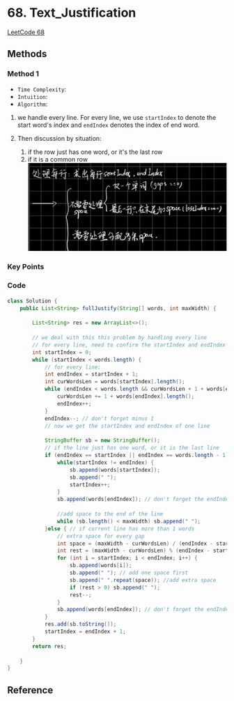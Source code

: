 # 68. Text_Justification

[LeetCode 68](https://leetcode.com/problems/text-justification/)


## Methods

### Method 1
* `Time Complexity`: 
* `Intuition`:
* `Algorithm`:  
1. we handle every line. For every line, we use `startIndex` to denote the start word's index and `endIndex` denotes the index of end word.

2. Then discussion by situation: 
    1. if the row just has one word, or it's the last row
    2. if it is a common row 
    ![](../../Image/test_justification.png)   

### Key Points


### Code
```java
class Solution {
    public List<String> fullJustify(String[] words, int maxWidth) {

        List<String> res = new ArrayList<>(); 
    
        // we deal with this this problem by handling every line 
        // for every line, need to confirm the startIndex and endIndex 
        int startIndex = 0;
        while (startIndex < words.length) {
            // for every line: 
            int endIndex = startIndex + 1; 
            int curWordsLen = words[startIndex].length(); 
            while (endIndex < words.length && curWordsLen + 1 + words[endIndex].length() <= maxWidth) {
                curWordsLen += 1 + words[endIndex].length(); 
                endIndex++; 
            }
            endIndex--; // don't forget minus 1 
            // now we get the startIndex and endIndex of one line
            
            StringBuffer sb = new StringBuffer(); 
            // if the line just has one word, or it is the last line 
            if (endIndex == startIndex || endIndex == words.length - 1) {
                while(startIndex != endIndex) {
                    sb.append(words[startIndex]); 
                    sb.append(" "); 
                    startIndex++; 
                }
                sb.append(words[endIndex]); // don't forget the endIndex; 
                
                //add space to the end of the line 
                while (sb.length() < maxWidth) sb.append(" "); 
            }else { // if current line has more than 1 words 
                // extra space for every gap 
                int space = (maxWidth - curWordsLen) / (endIndex - startIndex); //now every word gap has one space, but we need to get the extra space for every word gap 
                int rest = (maxWidth - curWordsLen) % (endIndex - startIndex); // how many onespace rest 
                for (int i = startIndex; i < endIndex; i++) {
                    sb.append(words[i]); 
                    sb.append(" "); // add one space first  
                    sb.append(" ".repeat(space)); //add extra space 
                    if (rest > 0) sb.append(" "); 
                    rest--;
                }
                sb.append(words[endIndex]); // don't forget the endIndex ;
            }
            res.add(sb.toString()); 
            startIndex = endIndex + 1; 
        }
        return res; 

    }
}

```


## Reference